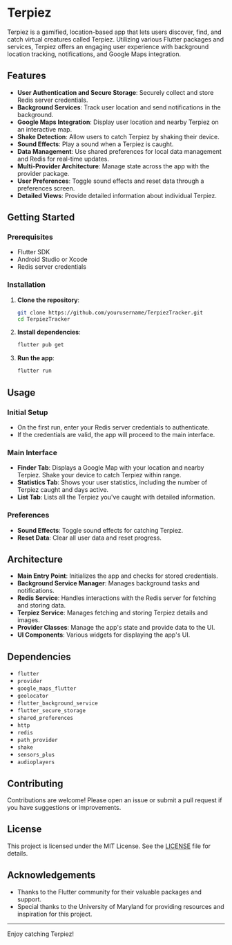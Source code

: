 # Terpiez

Terpiez is a gamified, location-based app that lets users discover, find, and catch virtual creatures called Terpiez. Utilizing various Flutter packages and services, Terpiez offers an engaging user experience with background location tracking, notifications, and Google Maps integration.

## Features

- **User Authentication and Secure Storage**: Securely collect and store Redis server credentials.
- **Background Services**: Track user location and send notifications in the background.
- **Google Maps Integration**: Display user location and nearby Terpiez on an interactive map.
- **Shake Detection**: Allow users to catch Terpiez by shaking their device.
- **Sound Effects**: Play a sound when a Terpiez is caught.
- **Data Management**: Use shared preferences for local data management and Redis for real-time updates.
- **Multi-Provider Architecture**: Manage state across the app with the provider package.
- **User Preferences**: Toggle sound effects and reset data through a preferences screen.
- **Detailed Views**: Provide detailed information about individual Terpiez.

## Getting Started

### Prerequisites

- Flutter SDK
- Android Studio or Xcode
- Redis server credentials

### Installation

1. **Clone the repository**:
   ```bash
   git clone https://github.com/yourusername/TerpiezTracker.git
   cd TerpiezTracker
   ```

2. **Install dependencies**:
   ```bash
   flutter pub get
   ```

3. **Run the app**:
   ```bash
   flutter run
   ```

## Usage

### Initial Setup

- On the first run, enter your Redis server credentials to authenticate.
- If the credentials are valid, the app will proceed to the main interface.

### Main Interface

- **Finder Tab**: Displays a Google Map with your location and nearby Terpiez. Shake your device to catch Terpiez within range.
- **Statistics Tab**: Shows your user statistics, including the number of Terpiez caught and days active.
- **List Tab**: Lists all the Terpiez you've caught with detailed information.

### Preferences

- **Sound Effects**: Toggle sound effects for catching Terpiez.
- **Reset Data**: Clear all user data and reset progress.

## Architecture

- **Main Entry Point**: Initializes the app and checks for stored credentials.
- **Background Service Manager**: Manages background tasks and notifications.
- **Redis Service**: Handles interactions with the Redis server for fetching and storing data.
- **Terpiez Service**: Manages fetching and storing Terpiez details and images.
- **Provider Classes**: Manage the app's state and provide data to the UI.
- **UI Components**: Various widgets for displaying the app's UI.

## Dependencies

- `flutter`
- `provider`
- `google_maps_flutter`
- `geolocator`
- `flutter_background_service`
- `flutter_secure_storage`
- `shared_preferences`
- `http`
- `redis`
- `path_provider`
- `shake`
- `sensors_plus`
- `audioplayers`

## Contributing

Contributions are welcome! Please open an issue or submit a pull request if you have suggestions or improvements.

## License

This project is licensed under the MIT License. See the [LICENSE](LICENSE) file for details.

## Acknowledgements

- Thanks to the Flutter community for their valuable packages and support.
- Special thanks to the University of Maryland for providing resources and inspiration for this project.

---

Enjoy catching Terpiez!
